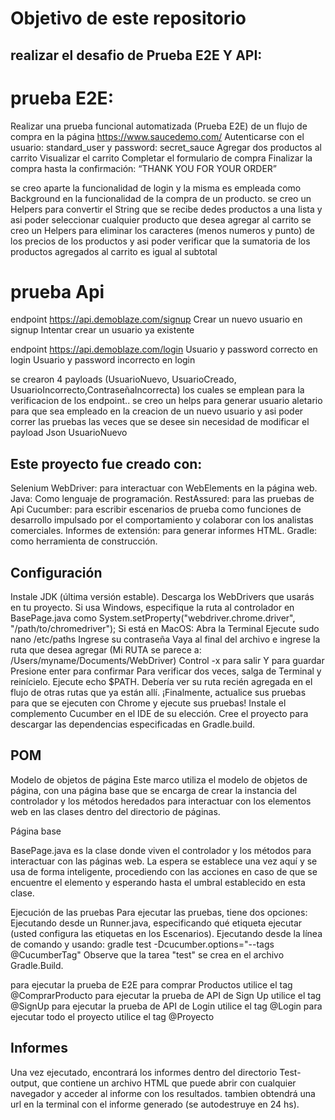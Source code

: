 # Objetivo de este repositorio

## realizar el desafio de Prueba E2E Y API:

# prueba E2E:
Realizar una prueba funcional automatizada (Prueba E2E) de un flujo de compra en la página https://www.saucedemo.com/ 
  Autenticarse con el usuario: standard_user y password: secret_sauce
  Agregar dos productos al carrito
  Visualizar el carrito
  Completar el formulario de compra
  Finalizar la compra hasta la confirmación: “THANK YOU FOR YOUR ORDER”

se creo aparte la funcionalidad de login y la misma es empleada como Background en la funcionalidad de la compra de un producto.
se creo un Helpers para convertir el String que se recibe dedes productos a una lista y asi poder seleccionar cualquier producto que desea agregar al carrito
se creo un Helpers para eliminar los caracteres (menos numeros y punto) de los precios de los productos y asi poder verificar que la sumatoria de los productos agregados al carrito es igual al subtotal
  
# prueba Api
endpoint  https://api.demoblaze.com/signup
  Crear un nuevo usuario en signup
  Intentar crear un usuario ya existente

endpoint  https://api.demoblaze.com/login
  Usuario y password correcto en login
  Usuario y password incorrecto en login

se crearon 4 payloads (UsuarioNuevo, UsuarioCreado, UsuarioIncorrecto,ContraseñaIncorrecta) los cuales se emplean para la verificacion de los endpoint.. se creo un helps para generar usuario aletario para que sea empleado en la creacion de un nuevo usuario y asi poder correr las pruebas las veces que se desee sin necesidad de modificar el payload Json UsuarioNuevo

## Este proyecto fue creado con:

Selenium WebDriver: para interactuar con WebElements en la página web. 
Java: Como lenguaje de programación. 
RestAssured: para las pruebas de Api
Cucumber: para escribir escenarios de prueba como funciones de desarrollo impulsado por el comportamiento y colaborar con los analistas comerciales. 
Informes de extensión: para generar informes HTML. 
Gradle: como herramienta de construcción. 

## Configuración

Instale JDK (última versión estable). Descarga los WebDrivers que usarás en tu proyecto. Si usa Windows, especifique la ruta al controlador en BasePage.java como System.setProperty("webdriver.chrome.driver", "/path/to/chromedriver"); Si está en MacOS: Abra la Terminal Ejecute sudo nano /etc/paths Ingrese su contraseña Vaya al final del archivo e ingrese la ruta que desea agregar (Mi RUTA se parece a: /Users/myname/Documents/WebDriver) Control -x para salir Y para guardar Presione enter para confirmar Para verificar dos veces, salga de Terminal y reinícielo. Ejecute echo $PATH. Debería ver su ruta recién agregada en el flujo de otras rutas que ya están allí. ¡Finalmente, actualice sus pruebas para que se ejecuten con Chrome y ejecute sus pruebas! Instale el complemento Cucumber en el IDE de su elección. Cree el proyecto para descargar las dependencias especificadas en Gradle.build.

## POM

Modelo de objetos de página Este marco utiliza el modelo de objetos de página, con una página base que se encarga de crear la instancia del controlador y los métodos heredados para interactuar con los elementos web en las clases dentro del directorio de páginas.

Página base

BasePage.java es la clase donde viven el controlador y los métodos para interactuar con las páginas web. La espera se establece una vez aquí y se usa de forma inteligente, procediendo con las acciones en caso de que se encuentre el elemento y esperando hasta el umbral establecido en esta clase.

Ejecución de las pruebas Para ejecutar las pruebas, tiene dos opciones:
Ejecutando desde un Runner.java, especificando qué etiqueta ejecutar (usted configura las etiquetas en los Escenarios). Ejecutando desde la línea de comando y usando: gradle test -Dcucumber.options="--tags @CucumberTag" Observe que la tarea "test" se crea en el archivo Gradle.Build.

para ejecutar la prueba de E2E para comprar Productos utilice el tag @ComprarProducto
para ejecutar la prueba de API de Sign Up utilice el tag @SignUp 
para ejecutar la prueba de API de Login utilice el tag @Login
para ejecutar todo el proyecto utilice el tag @Proyecto

## Informes

Una vez ejecutado, encontrará los informes dentro del directorio Test-output, que contiene un archivo HTML que puede abrir con cualquier navegador y acceder al informe con los resultados.
tambien obtendrá una url en la terminal con el informe generado (se autodestruye en 24 hs).
